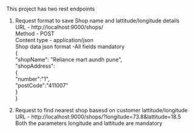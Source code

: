 This project has two rest endpoints
1. Request format to save Shop name and lattitude/longitude details <br>
  URL - http://localhost:9000/shops/ <br>
  Method - POST <br>
  Content type - application/json <br>
  Shop data json format -All fields mandatory <br>
  { <br>
	"shopName": "Reliance mart aundh pune", <br>
	"shopAddress":<br>{ <br>
		"number":"1", <br>
		"postCode":"411007" <br>
	} <br>
} <br>

2. Request to find nearest shop basesd on customer lattitude/longitude <br>
  URL - http://localhost:9000/shops/?longitude=73.8&lattitude=18.5 <br>
  Both the parameters longitude and lattitude are mandatory <br>
